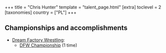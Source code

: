 +++
title = "Chris Hunter"
template = "talent_page.html"
[extra]
toclevel = 2
[taxonomies]
country = ["PL"]
+++

## Championships and accomplishments

* [Dream Factory Wrestling](@/o/dfw.md):
  - [DFW Championship](@/c/dfw-championship.md) (1 time)
